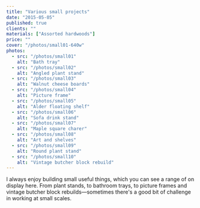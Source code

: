 ```yaml
---
title: "Various small projects"
date: "2015-05-05"
published: true
clients: ""
materials: ["Assorted hardwoods"]
price: ""
cover: "/photos/small01-640w"
photos:
  - src: "/photos/small01"
    alt: "Bath tray"
  - src: "/photos/small02"
    alt: "Angled plant stand"
  - src: "/photos/small03"
    alt: "Walnut cheese boards"
  - src: "/photos/small04"
    alt: "Picture frame"
  - src: "/photos/small05"
    alt: "Alder floating shelf"
  - src: "/photos/small06"
    alt: "Sofa drink stand"
  - src: "/photos/small07"
    alt: "Maple square charer"
  - src: "/photos/small08"
    alt: "Art and shelves"
  - src: "/photos/small09"
    alt: "Round plant stand"
  - src: "/photos/small10"
    alt: "Vintage butcher block rebuild"
---
```


I always enjoy building small useful things, which you can see a range of on display here. From plant stands, to bathroom trays, to picture frames and vintage butcher block rebuilds&mdash;sometimes there's a good bit of challenge in working at small scales.
